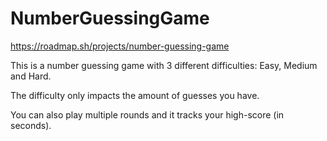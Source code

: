 # NumberGuessingGame

https://roadmap.sh/projects/number-guessing-game

This is a number guessing game with 3 different difficulties: Easy, Medium and Hard.
    
The difficulty only impacts the amount of guesses you have.

You can also play multiple rounds and it tracks your high-score (in seconds).
